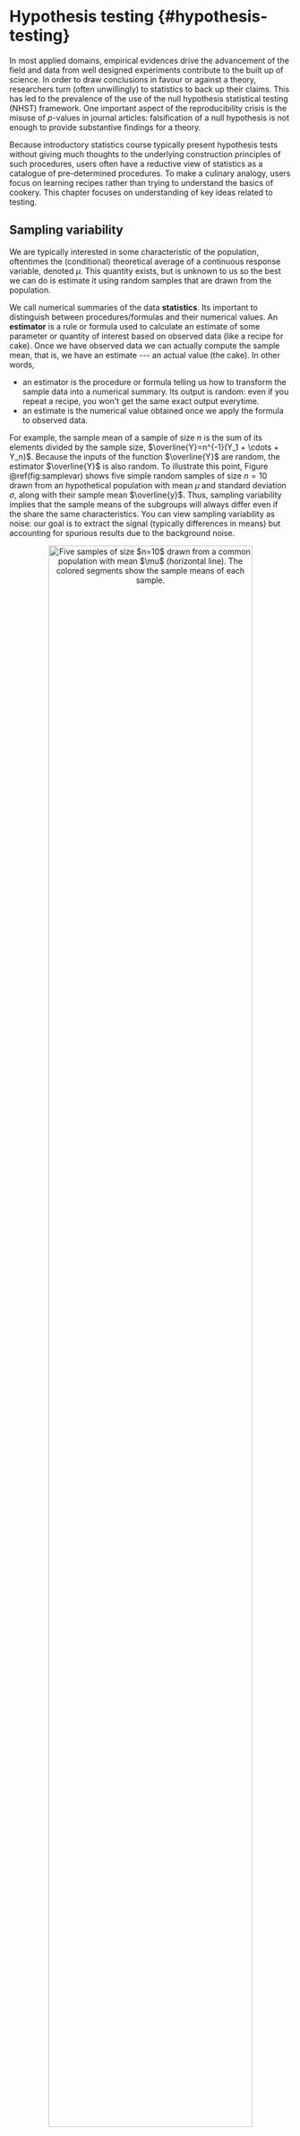 # Hypothesis testing {#hypothesis-testing}

In most applied domains, empirical evidences drive the advancement of the field and data from well designed experiments contribute to the built up of science. In order to draw conclusions in favour or against a theory, researchers turn (often unwillingly) to statistics to back up their claims. This has led to the prevalence of the use of the null hypothesis statistical testing (NHST) framework. One important aspect of the reproducibility crisis is the misuse of $p$-values in journal articles: falsification of a null hypothesis is not enough to provide substantive findings for a theory.

  
Because introductory statistics course typically present hypothesis tests without giving much thoughts to the underlying construction principles of such procedures, users often have a reductive view of statistics as a catalogue of pre-determined procedures. To make a culinary analogy, users focus on learning recipes rather than trying to understand the basics of cookery. This chapter focuses on understanding of key ideas related to testing.


## Sampling variability

We are typically interested in some characteristic of the population, oftentimes the (conditional) theoretical average of a continuous response variable, denoted $\mu$. This quantity exists, but is unknown to us so the best we can do is estimate it using random samples that are drawn from the population. 

We call numerical summaries of the data **statistics**. Its important to distinguish between procedures/formulas and their numerical values. An **estimator** is a rule or formula used to calculate an estimate of some parameter or quantity of interest based on observed data (like a recipe for cake). Once we have observed data we can actually compute the sample mean, that is, we have an estimate --- an actual value (the cake).  In other words,

- an estimator is the procedure or formula telling us how to transform the sample data into a numerical summary. Its output is random: even if you repeat a recipe, you won't get the same exact output everytime.
- an estimate is the numerical value obtained once we apply the formula to observed data.


For example, the sample mean of a sample of size $n$ is the sum of its elements divided by the sample size, $\overline{Y}=n^{-1}(Y_1 + \cdots + Y_n)$. Because the inputs of the function $\overline{Y}$ are random, the estimator $\overline{Y}$ is also random. To illustrate this point, Figure \@ref(fig:samplevar) shows five simple random samples of size $n=10$ drawn from an hypothetical population with mean $\mu$ and standard deviation $\sigma$, along with their sample mean $\overline{y}$. Thus, sampling variability implies that the sample means of the subgroups will always differ even if the share the same characteristics. You can view sampling variability as noise: our goal is to extract the signal (typically differences in means) but accounting for spurious results due to the background noise.

<div class="figure" style="text-align: center">
<img src="02-hypothesis_testing_files/figure-html/samplevar-1.png" alt="Five samples of size $n=10$ drawn from a common population with mean $\mu$ (horizontal line). The colored segments show the sample means of each sample." width="85%" />
<p class="caption">(\#fig:samplevar)Five samples of size $n=10$ drawn from a common population with mean $\mu$ (horizontal line). The colored segments show the sample means of each sample.</p>
</div>

We can clearly see from Figure \@ref(fig:samplevar) that, even if each sample is drawn from the same population, the sample mean varies from one sample to the next as a result of the sampling variability. The astute eye will however notice that the sample means are less dispersed around $\mu$ than the individual measurements. This is because the sample mean $\overline{Y}$ is based on multiple observations, so there is more information available. This is a fundamental principle of statistics: information accumulated as you get more information, so estimation becomes less noisy.

Since values of the sample mean don't tell the whole picture, we may also consider their variability. The sample variance $S_n$ is an estimator of the standard deviation $\sigma$, where \begin{align*}
S^2_n &= \frac{1}{n-1} \sum_{i=1}^n (X_i-\overline{X})^2.
\end{align*} 
The square root of the variance of a statistic is termed **standard error**; it should not be confused with the standard deviation $\sigma$ of the population from which the sample observations $Y_1, \ldots$ are drawn. Both standard deviation and standard error are expressed in the same units as the measurements, so are easier to interpret than variance. Since the standard error is a function of the sample size, it is however good practice to report the estimated standard deviation in reports.

::: { .example name="Sample proportion and uniform draws"}

To illustrate the concept of sampling variability, we follow the lead of [Matthew Crump](https://www.crumplab.com/statistics/foundations-for-inference.html) and consider samples from a uniform distribution on $\{1, 2, \ldots, 10\}$ each number in this interval is equally likely to be sampled. 
<div class="figure" style="text-align: center">
<img src="02-hypothesis_testing_files/figure-html/unifsamp1-1.png" alt="Histograms for 10 random samples of size $n=20$ from a discrete uniform distribution." width="85%" />
<p class="caption">(\#fig:unifsamp1)Histograms for 10 random samples of size $n=20$ from a discrete uniform distribution.</p>
</div>

Even if they are drawn from the same population, the 10 samples in Figure \@ref(fig:unifsamp1) look quite different. The only thing at play here is the sample variability: since there are $n=20$ observations in total, there should be on average 10% of the observations in each of the 10 bins, but some bins are empty and others have too many counts. This fluctuation is due to randomness, or chance. 

How can we thus detect whether what we see is compatible with the model we think generated the data? The key is to collect more observations: the bar height is the sample proportion, an average of 0/1 values with ones indicating that the observation is in the bin and zero otherwise.

Consider now what happens as we increase the sample size: the top panel of Figure \@ref(fig:uniformsamp2) shows uniform samples for increasing samples size. The histogram looks more and more like the true underlying distribution (flat) as the sample size increases and it's nearly indistinguishable from the theoretical one (straight line) when $n=10 000$. Here, the variability decreases by a tenfold every time the sample size increases by a factor 100. The bottom panel, on the other hand, isn't from a uniform distribution and larger samples come closer to the population distribution. We couldn't have spotted this difference in the first two plots, since the sampling variability is too important; there, the lack of data in some bins could have been attributed to chance. This is in line with most practical applications, in which the limited sample size restricts our capacity to disentangle real differences from sampling variability. We must embrace this uncertainty:  in the next section, we outline how hypothesis testing helps us disentangle the signal from the noise.

<div class="figure" style="text-align: center">
<img src="02-hypothesis_testing_files/figure-html/uniformsamp2-1.png" alt="Histograms of data from a uniform distribution (top) and non-uniform (bottom) with increasing sample sizes of 10, 100, 1000 and 10 000 (from left to right)." width="85%" />
<p class="caption">(\#fig:uniformsamp2)Histograms of data from a uniform distribution (top) and non-uniform (bottom) with increasing sample sizes of 10, 100, 1000 and 10 000 (from left to right).</p>
</div>


:::




## Hypothesis testing {#tests}

An hypothesis test is a binary decision rule (yes/no) used to evaluate the statistical evidence provided by a sample to make a decision regarding the underlying population. The main steps involved are:

- define the model parameters
- formulate the alternative and null hypothesis
- choose and calculate the test statistic
- obtain the null distribution describing the behaviour of the test statistic under $\mathscr{H}_0$
- calculate the _p_-value
- conclude (reject or fail to reject $\mathscr{H}_0$) in the context of the problem.

A good analogy for hypothesis tests is a trial for murder on which you are appointed juror.

- The judge lets you choose between two mutually exclusive outcome, guilty or not guilty, based on the evidence presented in court.
- The presumption of innocence applies and evidences are judged under this optic: are evidence remotely plausible if the person was innocent?  The burden of the proof lies with the prosecution to avoid as much as possible judicial errors. The null hypothesis $\mathscr{H}_0$ is *not guilty*, whereas the alternative $\mathscr{H}_a$ is *guilty*. If there is a reasonable doubt, the verdict of the trial will be not guilty.
- The test statistic (and the choice of test) represents the summary of the proof. The more overwhelming the evidence, the higher the chance the accused will be declared guilty. The prosecutor chooses the proof so as to best outline this: the choice of evidence (statistic) ultimately will maximize the evidence, which parallels the power of the test.
- The null distribution is the benchmark against which to judge the evidence (jurisprudence). Given the proof, what are the odds assuming the person is innocent? Since this is possibly different for every test, it is common to report instead a _p_-value, which gives the level of evidence on a uniform scale which is most easily interpreted.
- The final step is the verdict, a binary decision with outcomes: guilty or not guilty. For an hypothesis test performed at level $\alpha$, one would reject (guilty) if the _p_-value is less than $\alpha$. Even if we declare the person not guilty, this doesn't mean the defendant is innocent and vice-versa.


### Hypothesis

In statistical tests we have two hypotheses: the null hypothesis ($\mathscr{H}_0$) and the alternative hypothesis ($\mathscr{H}_1$). Usually, the null hypothesis (the 'status quo') is a single numerical value. The alternative is what we're really interested in testing. In \@ref(fig:samplevar), we could consider whether all five groups have the same mean $\mathscr{H}_0: \mu_1 = \mu_2 = \cdots = \mu_5$ against the alternative that at least two of them are different. These two outcomes are mutually exclusive and cover all possible cases. A statistical hypothesis test allows us to decide whether or not our data provides enough evidence to reject $\mathscr{H}_0$ in favor of $\mathscr{H}_1$, subject to some pre-specified risk of error: while we know that the differences are just due to sampling variability in \@ref(fig:samplevar) because the data is fake, in practice we need to assess the evidence using a numerical summary. 

### Test statistic

A test statistic $T$ is a function of the data which takes the data as input and outputs a summary of the information contained in the sample for a characteristic of interest, say the population mean. The form of the test statistic is chosen such that we know how it behaves if the null hypothesis is true (e.g., no difference in the overall means of the different groups). In order to assess whether the numerical value for $T$ is unusual, we need to know what are the potential values taken by $T$ and their relative probability if $\mathscr{H}_0$ is true. This allows us to determine what values of $T$ are likely if $\mathscr{H}_0$ is true. Many statistics we will consider are of the form^[This class of statistic, which includes $t$-tests, are Wald statistics.]
\begin{align*}
T = \frac{\text{estimated effect}- \text{postulated effect}}{\text{estimated effect variability}} = \frac{\widehat{\theta} - \theta_0}{\mathrm{se}(\widehat{\theta})}
\end{align*}
where $\widehat{\theta}$ is an estimator of $\theta$, $\theta_0$ is the postulated value of the parameter and  $\mathrm{se}(\widehat{\theta})$ is the standard error of the test statistic $\widehat{\theta}$, which is a measure of its variability. This quantity is designed so that if there is no difference, $T$ has approximately mean zero and variance one. This standardization makes comparison easier.

For example, if we are interested in mean differences between treatment group and control group, denoted $\mu_1$ and $\mu_0$, then $\theta = \mu_0-\mu_1$ and  $\mathscr{H}_0: \mu_0 = \mu_1$ corresponds to $\mathscr{H}_0: \theta = 0$ for no difference. The numerator would thus consist of the difference in sample means and the denominator the standard error of that quantity, calculated using a software.



For example, to test whether the mean of a population is zero, we set
\begin{align*}
\mathscr{H}_0: \mu=0, \qquad  \mathscr{H}_a:\mu \neq 0,
\end{align*}
and the usual $t$-statistic is
\begin{align}
T &= \frac{\overline{X}-0}{S_n/\sqrt{n}}
(\#eq:ttest)
\end{align}
where $\overline{X}$ is the sample mean of $X_1, \ldots, X_n$ and the denominator of \@ref(eq:ttest) is the standard error of the sample mean, $\mathsf{se}(\overline{Y}) = \sigma/\sqrt{n}$. The precision of the sample mean increases proportionally to the square root of the sample size: the standard error gets halved if we double the number of observations, but only decreases by a factor 10 if we have 100 times more observations. Similar calculations hold for the two-sample $t$-test, whereby $\widehat{\theta} = \overline{Y}_1 - \overline{Y}_0$ for treatment group $T_1$ and control $T_0$. Assuming equal variance, the denominator is estimated using the pooled variance.


### Null distribution and _p_-value

The _p_-value allows us to decide whether the observed value of the test statistic $T$ is plausible under $\mathscr{H}_0$. Specifically, the _p_-value is the probability that the test statistic is equal or more extreme to the estimate computed from the data, assuming $\mathscr{H}_0$ is true. Suppose that based on a random sample $X_1, \ldots, X_n$ we obtain a statistic whose value $T=t$. For a two-sided test $\mathscr{H}_0:\theta=\theta_0$ vs. $\mathscr{H}_a:\theta \neq \theta_0$, the _p_-value is $\mathsf{Pr}_0(|T| \geq |t|)$. If the distribution of $T$ is symmetric around zero, the _p_-value is
\begin{align*}
p = 2 \times \mathsf{Pr}_0(T \geq |t|).
\end{align*}

How do we determine the null distribution given that the true data generating mechanism is unknown to us? In simple cases, it might be possible to enumerate all possible outcomes and thus quantity the degree of outlyingness of our observed statistic. In more general settings, we can resort to simulations or to probability theory: the central limit theorem says that the sample mean behaves like a normal random variable with mean $\mu$ and standard deviation $\sigma/\sqrt{n}$ for $n$ large enough. The central limit theorem has broader applications since it applies to any average, and we it can be use to derive benchmarks for most commonly used statistics in large samples. Most software use these approximations as proxy by default: the normal, Student's $t$, $\chi^2$ and $F$ distributions are the reference distributions that arise the most often. 


<div class="figure" style="text-align: center">
<img src="02-hypothesis_testing_files/figure-html/power-plots-1.png" alt="Density of _p_-values under the null hypothesis (left) and under an alternative with a signal-to-noise ratio of 0.5 (right). The probability of rejection $\mathscr{H}_0$ is 0.1, the area under the curve between zero and $\alpha=0.1$. Under the null, the density is uniform (flat rectangle of height 1) and all values in the unit interval are equally likely. Under the alternative, the _p_-values cluster towards zero and the probability of rejecting the null hypothesis increases together with the signal-to-noise (approximately 0.22 for the alternative)." width="85%" />
<p class="caption">(\#fig:power-plots)Density of _p_-values under the null hypothesis (left) and under an alternative with a signal-to-noise ratio of 0.5 (right). The probability of rejection $\mathscr{H}_0$ is 0.1, the area under the curve between zero and $\alpha=0.1$. Under the null, the density is uniform (flat rectangle of height 1) and all values in the unit interval are equally likely. Under the alternative, the _p_-values cluster towards zero and the probability of rejecting the null hypothesis increases together with the signal-to-noise (approximately 0.22 for the alternative).</p>
</div>


There are generally three ways of obtaining null distributions for assessing the degree of evidence against the null hypothesis

- exact calculations
- large sample theory (aka 'asymptotics' in statistical lingo)
- simulation

While desirable, the first method is only applicable in simple cases (such as counting the probability of getting two six if you throw two fair die). The second method is most commonly used due to its generality and ease of use (particularly in older times where computing power was scarce), but fares poorly with small sample sizes (where 'too small' is context and test-dependent). The last approach can be used to approximate the null distribution in many scenarios, but adds a layer of randomness and the extra computations costs sometimes are not worth it. 

### Conclusion


The *p*-value allows us to make a decision about the null hypothesis. If $\mathscr{H}_0$ is true, the *p*-value follows a uniform distribution, as shown in Figure \@ref(fig:power-plots). [Thus, if the *p*-value is small](https://xkcd.com/1478/), this means observing an outcome more extreme than $T=t$ is unlikely, and so we're inclined to think that $\mathscr{H}_0$ is not true. There's always some underlying risk that we're making a mistake when we make a decision. In statistic, there are [two type of errors](https://xkcd.com/2303/):


- type I error: we reject $\mathscr{H}_0$ when $\mathscr{H}_0$ is true,
- type II error: we fail to reject $\mathscr{H}_0$ when $\mathscr{H}_0$.

The two hypothesis are not judged equally: we seek to avoid error of type I (judicial errors, corresponding to condamning an innocent). To prevent this, we fix a the level of the test, $\alpha$, which captures our tolerance to the risk of commiting a type I error: the higher the level of the test $\alpha$, the more often we will reject the null hypothesis when the latter is true. The value of $\alpha \in (0, 1)$ is the probability of rejecting $\mathscr{H}_0$ when $\mathscr{H}_0$ is in fact true,
\begin{align*}
\alpha = \mathsf{Pr}_0\left(\text{ reject } \mathscr{H}_0\right).
\end{align*}
The level $\alpha$ is fixed beforehand, typically $1$\%, $5$\% or $10$\%. Keep in mind that the probability of type I error is $\alpha$ only if the null model for $\mathscr{H}_0$ is correct (sic) and correspond to the data generating mechanism.


The focus on type I error is best understood by thinking about costs of moving away from the status quo: a new website design or branding will be costly to implement, so you want to make sure there are enough evidence that the proposal is the better alternative and will lead to increased traffic or revenues.


| **Decision** \\ **true model** | $\mathscr{H}_0$ | $\mathscr{H}_a$ |
| :-- | :-: | :-: |
| fail to reject $\mathscr{H}_0$ | $\checkmark$ | type II error |
| reject $\mathscr{H}_0$ |type I error | $\checkmark$|

To make a decision, we compare our *p*-value $P$ with the level of the test $\alpha$:

- if $P < \alpha$, we reject $\mathscr{H}_0$;
- if $P \geq \alpha$, we fail to reject $\mathscr{H}_0$.

Do not mix up level of the test (probability fixed beforehand by the researcher) and the *p*-value. If you do a test at level 5\%, the probability of type I error is by definition $\alpha$ and does not depend on the *p*-value. The latter is conditional probability of observing a more extreme statistic given the null distribution $\mathscr{H}_0$ is true.


::: { .example name="Gender inequality and permutation tests"}

We consider data from @Rosen:1974, who look at sex role stereotypes and their impacts on promotion and opportunities for women candidates. The experiment took place in 1972 and the experimental units, which consisted of 95 male bank supervisors, were submitted to various memorandums and asked to provide ratings or decisions based on the information provided. 

We are interested in Experiment 1 related to promotion of employees: managers were requested to decide on whether or not to promote an employee to become branch manager based on recommendations and ratings on potential for customer and employee relations. The authors intervention focused on the description of the nature (complexity) of the manager's job (either simple or complex) and the sex of the candidate (male or female): all files were similar otherwise.

The authors played with two factors: nature (complexity) of the manager's job (either simple or complex) and the sex of the candidate (male or female): all files were similar otherwise.

We consider for simplicity only sex as a factor and aggregate over job for the $n=93$ replies. Table \@ref(tab:rosen-table1) shows the counts for each possibility.

<table>
<caption>(\#tab:rosen-table1)Promotion recommandation to branch manager based on sex of the applicant.</caption>
 <thead>
  <tr>
   <th style="text-align:left;">   </th>
   <th style="text-align:right;"> male </th>
   <th style="text-align:right;"> female </th>
  </tr>
 </thead>
<tbody>
  <tr>
   <td style="text-align:left;"> promote </td>
   <td style="text-align:right;"> 32 </td>
   <td style="text-align:right;"> 19 </td>
  </tr>
  <tr>
   <td style="text-align:left;"> hold file </td>
   <td style="text-align:right;"> 12 </td>
   <td style="text-align:right;"> 30 </td>
  </tr>
</tbody>
</table>


The null hypothesis of interest here that sex has no impact, so the probability of promotion is the same for men and women. Let $p_{\text{m}}$ and $p_{\text{w}}$ denote these respective probabilities; we can thus write mathematically the null hypothesis as $\mathscr{H}_0: p_{\text{m}} = p_{\text{w}}$ against the alternative $\mathscr{H}_a: p_{\text{m}} \neq p_{\text{w}}$.

The test statistic typically employed for two by two contingency tables is a chi-square test^[If you have taken advanced modelling courses, this is a score test obtained by fitting a Poisson regression with `sex` and `action` as covariates; the null hypothesis corresponding to lack of interaction term between the two.], which compares the overall proportions of promoted to that in for each subgroup. The sample proportion for male is 32/42 = ~76\%, compared to 19/49 or ~49\% for female --- note that these are sample averages if we set `promote=1` and `hold file=0`. While it seems that this difference of 16\% is large, it could be spurious: the standard error for the sample proportions is roughly 3.2\% for male and 3.4\% for female. 

If there was no discrimination based on sex, we would expect the proportion of people promoted to be the same overall; this is 51/93 =0.55 for the pooled sample. We could simply do a test for the mean difference, but rely instead on the chi-square test, which compares the expected counts (based on equal promotion rates) to the observed counts, suitably standardized. If the discrepancy is large between expected and observed, than this casts doubt on the validity of the null hypothesis.


```r
## Create a 2x2 matrix (contingency table) with the counts
dat_exper1 <- matrix(c(32L, 12L, 19L, 30L), ncol = 2, nrow = 2, byrow = TRUE)
# Calculate the statistic on data
obs_stat <- chisq.test(x = dat_exper1, correct = FALSE)
# Tidy output to get a tibble
test_res <- broom::tidy(obs_stat)
```

<table>
<caption>(\#tab:print-tab-example-chisq-test-rosen)Chi-square test for experiment 1 of Rosen and Jerdee (1974)</caption>
 <thead>
  <tr>
   <th style="text-align:right;"> statistic </th>
   <th style="text-align:right;"> p.value </th>
   <th style="text-align:right;"> parameter </th>
   <th style="text-align:left;"> method </th>
  </tr>
 </thead>
<tbody>
  <tr>
   <td style="text-align:right;"> 10.8 </td>
   <td style="text-align:right;"> 0.001 </td>
   <td style="text-align:right;"> 1 </td>
   <td style="text-align:left;"> Pearson's Chi-squared test </td>
  </tr>
</tbody>
</table>


If the counts of each cell are large, the null distribution of the chi-square test is well approximated by a $\chi^2$ distribution. The output of the test includes the value of the statistic, the degrees of freedom of the $\chi^2$ approximation and the _p_-value, which gives the probability that a random draw from a $\chi^2_1$ distribution is larger than the observed test statistic **assuming the null hypothesis is true**. The _p_-value is very small, 0.001, which means such a result is quite unlikely to happen by chance if there was no sex-discrimination.


There are alternative test statistics that could be used, among which the odds ratio. The odds of an event is the ratio of the number of success over failure: in our example, this would be the number of promoted over held files. The odds of promotion for male is 32/12, whereas that of female is 19/30. The odds ratio for male versus female is thus $\mathsf{OR}=$ (32/12) / (19/30)= 4.21. Under the null hypothesis, $\mathscr{H}_0: \mathsf{OR}=$ 1 (same probability of being promoted) (why?)

Fisher's test assumes that the row and sum totals are fixed (that is, the number of promoted/withheld files and male/female are fixed at the design stage) and uses this to derive the exact probability of observing this particular configuration if the proportion of success was the same. The test statistic for Fisher's exact test, obtained by running `fisher.test(dat_exper1)`, is different but so is the null distribution^[The null distribution for Fisher's exact test is hypergeometric. This fact is well known in combinatorics, also known as the art of counting marbles.]. On the contrary, the _p_-value is very close to the one reported for the $\chi^2$ test in Table \@ref(tab:print-tab-example-chisq-test-rosen).


<table>
<caption>(\#tab:print-tab-example-fisher-test-rosen)Fisher's exact test for experiment 1 of Rosen and Jerdee (1974)</caption>
 <thead>
  <tr>
   <th style="text-align:right;"> estimate </th>
   <th style="text-align:right;"> p.value </th>
   <th style="text-align:left;"> method </th>
  </tr>
 </thead>
<tbody>
  <tr>
   <td style="text-align:right;"> 4.1 </td>
   <td style="text-align:right;"> 0.0016 </td>
   <td style="text-align:left;"> Fisher's Exact Test for Count Data </td>
  </tr>
</tbody>
</table>

Yet another alternative to obtain a benchmark to assess the outlyingness of the observed odds ratio is to use simulations. Consider a database containing the raw data with 93 rows, one for each manager, with for each an indicator of `action` and the `sex` of the hypothetical employee presented in the task.



<table>
<caption>(\#tab:dat-long-test-rosen-print)First five rows of the database in long format for experiment 1 of Rosen and Jerdee.</caption>
 <thead>
  <tr>
   <th style="text-align:left;"> action </th>
   <th style="text-align:left;"> sex </th>
  </tr>
 </thead>
<tbody>
  <tr>
   <td style="text-align:left;"> hold file </td>
   <td style="text-align:left;"> female </td>
  </tr>
  <tr>
   <td style="text-align:left;"> promote </td>
   <td style="text-align:left;"> female </td>
  </tr>
  <tr>
   <td style="text-align:left;"> promote </td>
   <td style="text-align:left;"> male </td>
  </tr>
  <tr>
   <td style="text-align:left;"> hold file </td>
   <td style="text-align:left;"> female </td>
  </tr>
  <tr>
   <td style="text-align:left;"> hold file </td>
   <td style="text-align:left;"> female </td>
  </tr>
</tbody>
</table>

Under the null hypothesis, sex has no incidence on the action of the manager. This means we could get an idea of the "what-if" world by shuffling the sex labels repeatedly. Thus, we could obtain a benchmark by repeating the following steps multiple times:

1. permute the labels for `sex`,
2. recreate a contingency table by aggregating counts, 
3. calculate the odds ratio for the simulated table.


```r
library(infer)
# Calculate the odds ratio for the sample
obs_stat <- dat_exper1_long %>%
  specify(response = action, explanatory = sex, success = "promote") %>%
  calculate(stat = "odds ratio", order = c("male", "female"))
# Approximate the null distribution using a permutation test  
set.seed(2021) # set random seed
null_dist <- dat_exper1_long %>%
    specify(response = action, explanatory = sex, success = "promote") %>%
    hypothesize(null = "independence") %>% # sex doesn't impact decision
    generate(reps = 9999, type = "permute") %>% # shuffle sex
    calculate(stat = "odds ratio", order = c("male", "female")) 
# Visualize the null distribution
ggplot(data = null_dist, # a tibble with a single variable, 'stat'
       mapping = aes(x = stat)) + # map 'stat' to the x-axis
  geom_bar() + # bar plot b/c data are discrete (few combinations)
  labs(x = "odds ratio") + # give meaningful label
  geom_vline(data = obs_stat, # add vertical line
             mapping = aes(xintercept = stat), # position on x-axis of line
             color = "red") # color
# Obtain the p-value
null_dist %>%
  get_p_value(obs_stat = obs_stat, direction = "two-sided")
#> # A tibble: 1 × 1
#>   p_value
#>     <dbl>
#> 1 0.00240
```

<div class="figure" style="text-align: center">
<img src="02-hypothesis_testing_files/figure-html/infer-odds-ratio-permutation-1.png" alt="Histogram of the simulated null distribution obtained using a permutation test; the vertical red line indicates the sample odds ratio." width="85%" />
<p class="caption">(\#fig:infer-odds-ratio-permutation)Histogram of the simulated null distribution obtained using a permutation test; the vertical red line indicates the sample odds ratio.</p>
</div>

Reassuringly, we again get roughly the same _p_-value. The histogram in \@ref(fig:infer-odds-ratio-permutation) shows the distribution of 

The article concluded (in light of the above and further experiments)

> Results confirmed the hypothesis that male administrators tend to discriminate against female employees in personnel decisions involving promotion, development, and supervision.

:::

:::pitfall

In the first experiment, managers were also asked to rank applications on their potential for both employee and customer relations using a Likert scale of six items ranging from (1) extremely unfavorable to (6) extremely favorable. However, only the averages are reported in Table 1 along with [@Rosen:1974]

> Mean rating for the male candidate was 4.73 compared to a mean rating of 4.25 for the female candidate ($F=4.76$, $\text{df} = 1/80$, $p < .05$)

In itself, this information isn't sufficient: we don't know what test statistic was used (the $\chi^2$ value seemingly doesn't correspond to the chi-square test or is incorrectly reported), and more importantly the degrees of freedom (80) are much too few compared to the number of observations, implying non-response that isn't discussed.

Partial or selective reporting of statistical procedures hinders reproducibility. There are many improvements that would have possible in the presentation, including explicitly stating the name of the test, the sample size, mean and variance estimates, the null distribution and its parameters, if any. Without these, we are left to speculate.

:::



## Confidence intervals



A **confidence interval** is an alternative way to present the conclusions of an hypothesis test performed at significance level $\alpha$ by giving a range of all values for which the null isn't rejected at the chosen level. It is often combined with a point estimator $\hat{\theta}$ to give an indication of the variability of the estimation procedure. Wald-based  $(1-\alpha)$ confidence intervals for a parameter  $\theta$ are of the form
\begin{align*}
\widehat{\theta} \pm \mathfrak{q}_{\alpha/2} \; \mathrm{se}(\widehat{\theta})
\end{align*}
where $\mathfrak{q}_{\alpha/2}$ is the $1-\alpha/2$ quantile of the null distribution of the Wald statistic
\begin{align*}
T =\frac{\widehat{\theta}-\theta}{\mathrm{se}(\widehat{\theta})},
\end{align*}
where $\theta$ represents the postulated value for the fixed, but unknown value of the parameter. The bounds of the confidence intervals are random variables, since both estimators of the parameter and its standard error, $\widehat{\theta}$ and $\mathrm{se}(\widehat{\theta})$, are random variables: their values will vary from one sample to the next.


For example, for a random sample $X_1, \ldots, X_n$ from a normal distribution $\mathsf{No}(\mu, \sigma)$, the ($1-\alpha$) confidence interval for the population mean $\mu$ is
\begin{align*}
\overline{X} \pm t_{n-1, \alpha/2} \frac{S}{\sqrt{n}}
\end{align*}
where $t_{n-1,\alpha/2}$ is the $1-\alpha/2$ quantile of a Student-$t$ distribution with $n-1$ degrees of freedom.

Before the interval is calculated, there is a $1-\alpha$ probability that $\theta$ is contained in the **random** interval $(\widehat{\theta} - \mathfrak{q}_{\alpha/2} \; \mathrm{se}(\widehat{\theta}), \widehat{\theta} + \mathfrak{q}_{\alpha/2} \; \mathrm{se}(\widehat{\theta}))$, where $\widehat{\theta}$ denotes the estimator. Once we obtain a sample and calculate the confidence interval, there is no more notion of probability: the true value of the parameter $\theta$ is either in the confidence interval or not. We can interpret confidence interval's as follows: if we were to repeat the experiment multiple times, and calculate a $1-\alpha$ confidence interval each time, then roughly $1-\alpha$ of the calculated confidence intervals would contain the true value of $\theta$ in repeated samples (in the same way, if you flip a coin, there is roughly a 50-50 chance of getting heads or tails, but any outcome will be either). Our confidence is in the *procedure* we use to calculate confidence intervals and not in the actual values we obtain from a sample.



<div class="figure" style="text-align: center">
<img src="02-hypothesis_testing_files/figure-html/intconf-1.png" alt="95\% confidence intervals for the mean of a standard normal population $\mathsf{No}(0,1)$, with 100 random samples. On average, 5\% of these intervals fail to include the true mean value of zero (in red)." width="85%" />
<p class="caption">(\#fig:intconf)95\% confidence intervals for the mean of a standard normal population $\mathsf{No}(0,1)$, with 100 random samples. On average, 5\% of these intervals fail to include the true mean value of zero (in red).</p>
</div>

If we are only interested in the binary decision rule reject/fail to reject $\mathscr{H}_0$, the confidence interval is equivalent to a *p*-value since it leads to the same conclusion. Whereas the $1-\alpha$ confidence interval gives the set of all values for which the test statistic doesn't provide enough evidence to reject  $\mathscr{H}_0$ at level $\alpha$, the *p*-value gives the probability under the null of obtaining a result more extreme than the postulated value and so is more precise for this particular value. If the *p*-value is smaller than $\alpha$, our null value $\theta$ will be outside of the confidence interval and vice-versa.

## Power

There are two sides to an hypothesis test: either we want to show it is not unreasonable to assume the null hypothesis, or else we want to show beyond reasonable doubt that a difference or effect is significative: for example, one could wish to demonstrate that a new website design (alternative hypothesis) leads to a significant increase in sales relative to the status quo. Our ability to detect these improvements and make discoveries depends on the power of the test: the larger the power, the greater our ability to reject $\mathscr{H}_0$ when the latter is false. The power summarizes the level of evidence for various combination of parameters (effect size, variability, sample size).

Failing to reject $\mathscr{H}_0$ when $\mathscr{H}_a$ is true (not guilty verdict of a criminal) corresponds to the definition of type II error, the probability of which is $1-\gamma$, say. The **power of a test** is the probability of **correctly** rejecting $\mathscr{H}_0$ when $\mathscr{H}_0$ is false, i.e.,
\begin{align*}
\gamma = \mathsf{Pr}_a(\text{reject} \mathscr{H}_0)
\end{align*}
Depending on the alternative models, it is more or less easy to detect that the null hypothesis is false and reject in favor of an alternative.
Power is thus a measure of our ability to detect real effects.

<div class="figure" style="text-align: center">
<img src="02-hypothesis_testing_files/figure-html/power1-1.png" alt="Comparison between null distribution (full curve) and a specific alternative for a *t*-test (dashed line). The power corresponds to the area under the curve of the density of the alternative distribution which is in the rejection area (in white)." width="85%" />
<p class="caption">(\#fig:power1)Comparison between null distribution (full curve) and a specific alternative for a *t*-test (dashed line). The power corresponds to the area under the curve of the density of the alternative distribution which is in the rejection area (in white).</p>
</div>

<div class="figure" style="text-align: center">
<img src="02-hypothesis_testing_files/figure-html/power2-1.png" alt="Increase in power due to an increase in the mean difference between the null and alternative hypothesis. Power is the area in the rejection region (in white) under the alternative distribution (dashed): the latter is more shifted to the right relative to the null distribution (full line)." width="85%" />
<p class="caption">(\#fig:power2)Increase in power due to an increase in the mean difference between the null and alternative hypothesis. Power is the area in the rejection region (in white) under the alternative distribution (dashed): the latter is more shifted to the right relative to the null distribution (full line).</p>
</div>

<div class="figure" style="text-align: center">
<img src="02-hypothesis_testing_files/figure-html/power3-1.png" alt="Increase of power due to an increase in the sample size or a decrease of standard deviation of the population: the null distribution (full line) is more concentrated. Power is given by the area (white) under the curve of the alternative distribution (dashed). In general, the null distribution changes with the sample size." width="85%" />
<p class="caption">(\#fig:power3)Increase of power due to an increase in the sample size or a decrease of standard deviation of the population: the null distribution (full line) is more concentrated. Power is given by the area (white) under the curve of the alternative distribution (dashed). In general, the null distribution changes with the sample size.</p>
</div>

We want to choose an experimental design and a test statistic that leads to high power, so that $\gamma$ is as close as possible to one. Minimally, the power of the test should be $\alpha$ because we reject the null hypothesis $\alpha$ fraction of the time even when $\mathscr{H}_0$ is true. Power depends on many criteria, notably

- the effect size: the bigger the difference between the postulated value for $\theta_0$ under $\mathscr{H}_0$ and the observed behaviour, the easier it is to departures from $\theta_0$.
(Figure \@ref(fig:power3)); it's easier to spot an elephant in a room than a mouse.
- variability: the less noisy your data, the easier it is to detect differences between the curves (big differences are easier to spot, as Figure \@ref(fig:power2) shows);
- the sample size: the more observation, the higher our ability to detect significative differences because the standard error decreases with sample size $n$ at a rate (typically) of $n^{-1/2}$. The null distribution also becomes more concentrated as the sample size increase. In experimental designs, power may be maximized by specifying different sample size in each group
- the choice of test statistic: for example, rank-based statistics discard information about the observed values of the response, focusing instead on their relative ranking. While the resulting tests are typically less powerful, they are more robust to model misspecification and outliers. 

To calculate the power of a test, we need to single out a specific alternative hypothesis. In very special case, analytic derivations are possible. For a given alternative, we 

- simulate repeatedly samples from the model from the hypothetical alternative world
- we compute the test statistic for each of these new samples
- we transform these to the associated *p*-values based on the postulated null hypothesis.

At the end, we calculate the proportion of tests that lead to a rejection of the null hypothesis at level $\alpha$, namely the percentage of *p*-values smaller than $\alpha$.

Changing the value of $\alpha$ has an impact on the power, since larger values of $\alpha$ move the cutoff towards the bulk of the distribution. It entails a higher percentage of rejection also when the alternative is false. However, the value of $\alpha$ is fixed beforehand to control the type I error (avoid judicial mistakes). The power corresponds to the red shaded area on the right panel of Figure \@ref(fig:compareFnullalternative), would become larger if we moved the cutoff value lower, corresponding to larger $\alpha$. 

<div class="figure" style="text-align: center">
<img src="02-hypothesis_testing_files/figure-html/compareFnullalternative-1.png" alt="Densities of the null (left) and alternative (right) distributions for the one-way analysis of variance: if some of the group means are different, the curve gets shifted to the right. The shaded blue area is the type I error (null hypothesis) and the type II error (alternative hypothesis); the power is the area of the red shaded region." width="85%" />
<p class="caption">(\#fig:compareFnullalternative)Densities of the null (left) and alternative (right) distributions for the one-way analysis of variance: if some of the group means are different, the curve gets shifted to the right. The shaded blue area is the type I error (null hypothesis) and the type II error (alternative hypothesis); the power is the area of the red shaded region.</p>
</div>

